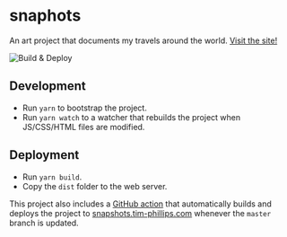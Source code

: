 # snaphots

An art project that documents my travels around the world. [Visit the site!](https://snapshots.tim-phillips.com/)

![Build & Deploy](https://github.com/timphillips/snapshots/workflows/Build%20&%20Deploy/badge.svg)

## Development

- Run `yarn` to bootstrap the project.
- Run `yarn watch` to a watcher that rebuilds the project when JS/CSS/HTML files are modified.

## Deployment

- Run `yarn build`.
- Copy the `dist` folder to the web server.

This project also includes a [GitHub action](https://github.com/timphillips/snapshots/blob/master/.github/workflows/buildDeploy.yml) that automatically builds and deploys the project to [snapshots.tim-phillips.com](https://snapshots.tim-phillips.com/) whenever the `master` branch is updated.
